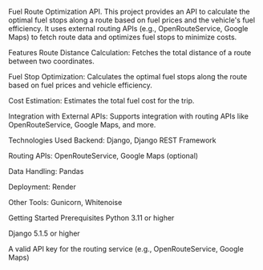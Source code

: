 Fuel Route Optimization API.
This project provides an API to calculate the optimal fuel stops along a route based on fuel prices and the vehicle's fuel efficiency. It uses external routing APIs (e.g., OpenRouteService, Google Maps) to fetch route data and optimizes fuel stops to minimize costs.

Features
Route Distance Calculation: Fetches the total distance of a route between two coordinates.

Fuel Stop Optimization: Calculates the optimal fuel stops along the route based on fuel prices and vehicle efficiency.

Cost Estimation: Estimates the total fuel cost for the trip.

Integration with External APIs: Supports integration with routing APIs like OpenRouteService, Google Maps, and more.

Technologies Used
Backend: Django, Django REST Framework

Routing APIs: OpenRouteService, Google Maps (optional)

Data Handling: Pandas

Deployment: Render

Other Tools: Gunicorn, Whitenoise

Getting Started
Prerequisites
Python 3.11 or higher

Django 5.1.5 or higher

A valid API key for the routing service (e.g., OpenRouteService, Google Maps)
